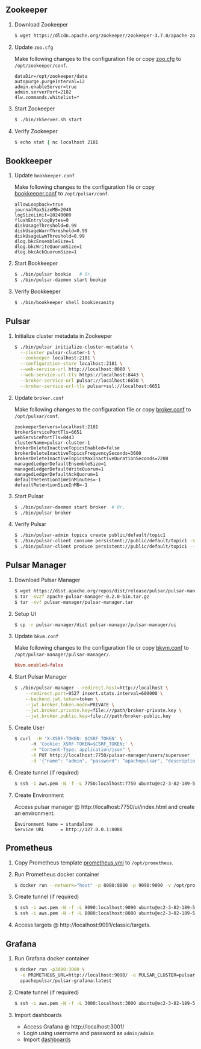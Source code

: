 ## Zookeeper

1. Download Zookeeper
    ```sh
    $ wget https://dlcdn.apache.org/zookeeper/zookeeper-3.7.0/apache-zookeeper-3.7.0-bin.tar.gz
    ```

2. Update `zoo.cfg`

    Make following changes to the configuration file or copy [zoo.cfg](https://github.com/iamsmkr/installation-guides/blob/main/pulsar/zoo.cfg) to `/opt/zookeeper/conf`.
    ```
    dataDir=/opt/zookeeper/data
    autopurge.purgeInterval=12
    admin.enableServer=true
    admin.serverPort=2182
    4lw.commands.whitelist=*
    ```

3. Start Zookeeper
    ```sh
    $ ./bin/zkServer.sh start
    ```

4. Verify Zookeeper 
    ```sh
    $ echo stat | nc localhost 2181
    ```


## Bookkeeper
1. Update `bookkeeper.conf`
    
    Make following changes to the configuration file or copy [bookkeeper.conf](https://github.com/iamsmkr/installation-guides/blob/main/pulsar/bookkeeper.conf) to `/opt/pulsar/conf`.
    ```
    allowLoopback=true
    journalMaxSizeMB=2048
    logSizeLimit=10240000
    flushEntrylogBytes=0
    diskUsageThreshold=0.99
    diskUsageWarnThreshold=0.99
    diskUsageLwmThreshold=0.99
    dlog.bkcEnsembleSize=1
    dlog.bkcWriteQuorumSize=1
    dlog.bkcAckQuorumSize=1
    ```

2. Start Bookkeeper
    ```sh
    $ ./bin/pulsar bookie   # Or,
    $ ./bin/pulsar-daemon start bookie 
    ```

3. Verify Bookkeeper
    ```sh
    $ ./bin/bookkeeper shell bookiesanity
    ```

## Pulsar
1. Initialize cluster metadata in Zookeeper
    ```sh
    $ ./bin/pulsar initialize-cluster-metadata \
      --cluster pulsar-cluster-1 \
      --zookeeper localhost:2181 \
      --configuration-store localhost:2181 \
      --web-service-url http://localhost:8080 \
      --web-service-url-tls https://localhost:8443 \
      --broker-service-url pulsar://localhost:6650 \
      --broker-service-url-tls pulsar+ssl://localhost:6651
    ```

2. Update `broker.conf`
    
    Make following changes to the configuration file or copy [broker.conf](https://github.com/iamsmkr/installation-guides/blob/main/pulsar/broker.conf) to `/opt/pulsar/conf`.
    ```
    zookeeperServers=localhost:2181
    brokerServicePortTls=6651
    webServicePortTls=8443
    clusterName=pulsar-cluster-1
    brokerDeleteInactiveTopicsEnabled=false
    brokerDeleteInactiveTopicsFrequencySeconds=3600
    brokerDeleteInactiveTopicsMaxInactiveDurationSeconds=7200
    managedLedgerDefaultEnsembleSize=1
    managedLedgerDefaultWriteQuorum=1
    managedLedgerDefaultAckQuorum=1
    defaultRetentionTimeInMinutes=-1
    defaultRetentionSizeInMB=-1
    ```

3. Start Pulsar
    ```sh
    $ ./bin/pulsar-daemon start broker  # Or,
    $ ./bin/pulsar broker
    ```

4. Verify Pulsar
    ```sh
    $ ./bin/pulsar-admin topics create public/default/topic1
    $ ./bin/pulsar-client consume persistent://public/default/topic1 -s "subs1"
    $ ./bin/pulsar-client produce persistent://public/default/topic1 --messages "msg1"
    ```

## Pulsar Manager
1. Download Pulsar Manager
    ```sh
    $ wget https://dist.apache.org/repos/dist/release/pulsar/pulsar-manager/pulsar-manager-0.2.0/apache-pulsar-manager-0.2.0-bin.tar.gz
    $ tar -xvzf apache-pulsar-manager-0.2.0-bin.tar.gz
    $ tar -xvf pulsar-manager/pulsar-manager.tar
    ```

2. Setup UI
    ```sh
    $ cp -r pulsar-manager/dist pulsar-manager/pulsar-manager/ui
    ```

3. Update `bkvm.conf`
    
    Make following changes to the configuration file or copy [bkvm.conf](https://github.com/iamsmkr/installation-guides/blob/main/pulsar/bkvm.conf) to `/opt/pulsar-manager/pulsar-manager/`.
    ```conf
    bkvm.enabled=false
    ```

3. Start Pulsar Manager 
    ```sh
    $ ./bin/pulsar-manager --redirect.host=http://localhost \
        --redirect.port=9527 insert.stats.interval=600000 \
        --backend.jwt.token=token \
        --jwt.broker.token.mode=PRIVATE \
        --jwt.broker.private.key=file:///path/broker-private.key \
        --jwt.broker.public.key=file:///path/broker-public.key 
    ```

4. Create User
    ```sh
    $ curl  -H 'X-XSRF-TOKEN: $CSRF_TOKEN' \  
          -H 'Cookie: XSRF-TOKEN=$CSRF_TOKEN;' \
          -H "Content-Type: application/json" \
          -X PUT http://localhost:7750/pulsar-manager/users/superuser  \
          -d '{"name": "admin", "password": "apachepulsar", "description": "test", "email": "username@test.org"}'
    ```

5. Create tunnel (if required)
    ```sh
    $ ssh -i aws.pem -N -f -L 7750:localhost:7750 ubuntu@ec2-3-82-189-53.compute-1.amazonaws.com
    ```

6. Create Environment

    Access pulsar manager @ http://localhost:7750/ui/index.html and create an environment.
    ```
    Environment Name = standalone
    Service URL      = http://127.0.0.1:8080
    ```


## Prometheus
1. Copy Prometheus template [prometheus.yml](https://github.com/iamsmkr/installation-guides/blob/main/pulsar/prometheus.yml) to `/opt/prometheus`.

2. Run Prometheus docker container
    ```sh
    $ docker run --network="host" -p 8080:8080 -p 9090:9090 -v /opt/prometheus/prometheus.yml:/etc/prometheus/prometheus.yml prom/prometheus
    ```

3. Create tunnel (if required)
    ```sh
    $ ssh -i aws.pem -N -f -L 9090:localhost:9090 ubuntu@ec2-3-82-189-53.compute-1.amazonaws.com
    $ ssh -i aws.pem -N -f -L 8080:localhost:8080 ubuntu@ec2-3-82-189-53.compute-1.amazonaws.com
    ```

4. Access targets @ http://localhost:9091/classic/targets.

## Grafana
1. Run Grafana docker container
    ```sh
    $ docker run -p3000:3000 \
      -e PROMETHEUS_URL=http://localhost:9090/ -e PULSAR_CLUSTER=pulsar-cluster-1 \
      apachepulsar/pulsar-grafana:latest
    ```

2. Create tunnel (if required)
    ```sh
    $ ssh -i aws.pem -N -f -L 3000:localhost:3000 ubuntu@ec2-3-82-189-53.compute-1.amazonaws.com
    ```

3. Import dashboards

   - Access Grafana @ http://localhost:3001/ 
   - Login using username and password as `admin/admin`
   - Import [dashboards](https://github.com/iamsmkr/installation-guides/tree/main/pulsar/dashboards)

